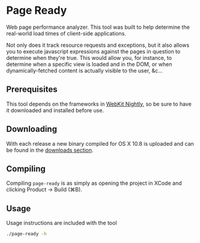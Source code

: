 Page Ready
==========

Web page performance analyzer. This tool was built to help determine the real-world load times of client-side applications.

Not only does it track resource requests and exceptions, but it also allows you to execute javascript expressions against the pages in question to determine when they're true. This would allow you, for instance, to determine when a specific view is loaded and in the DOM, or when dynamically-fetched content is actually visible to the user, &c…


Prerequisites
-------------

This tool depends on the frameworks in [WebKit Nightly](http://nightly.webkit.org), so be sure to have it downloaded and installed before use.


Downloading
-----------

With each release a new binary compiled for OS X 10.8 is uploaded and can be found in the [downloads section](https://github.com/metalabdesign/page-ready/downloads).


Compiling
---------

Compiling `page-ready` is as simply as opening the project in XCode and clicking Product → Build (⌘B).


Usage
-----

Usage instructions are included with the tool

```sh
./page-ready -h
```
